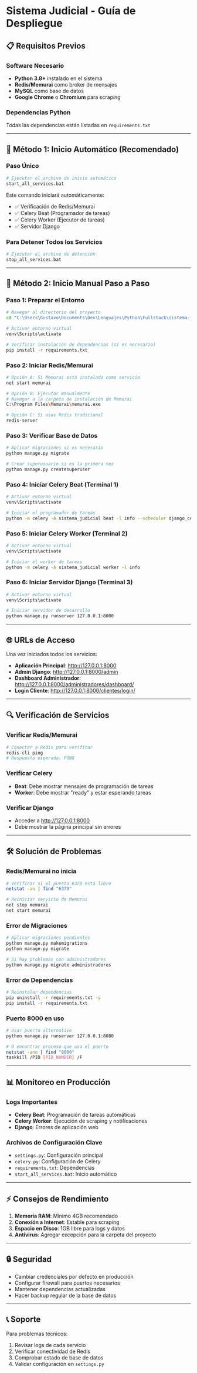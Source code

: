 # Sistema Judicial - Guía de Despliegue

## 📋 Requisitos Previos

### Software Necesario
- **Python 3.8+** instalado en el sistema
- **Redis/Memurai** como broker de mensajes
- **MySQL** como base de datos
- **Google Chrome** o **Chromium** para scraping

### Dependencias Python
Todas las dependencias están listadas en `requirements.txt`

---

## 🚀 Método 1: Inicio Automático (Recomendado)

### Paso Único
```bash
# Ejecutar el archivo de inicio automático
start_all_services.bat
```

Este comando iniciará automáticamente:
- ✅ Verificación de Redis/Memurai
- ✅ Celery Beat (Programador de tareas)
- ✅ Celery Worker (Ejecutor de tareas) 
- ✅ Servidor Django

### Para Detener Todos los Servicios
```bash
# Ejecutar el archivo de detención
stop_all_services.bat
```

---

## 🔧 Método 2: Inicio Manual Paso a Paso

### Paso 1: Preparar el Entorno
```bash
# Navegar al directorio del proyecto
cd "C:\Users\Gustavo\Documents\Dev\Lenguajes\Python\Fullstack\sistema-judicial-master"

# Activar entorno virtual
venv\Scripts\activate

# Verificar instalación de dependencias (si es necesario)
pip install -r requirements.txt
```

### Paso 2: Iniciar Redis/Memurai
```bash
# Opción A: Si Memurai está instalado como servicio
net start memurai

# Opción B: Ejecutar manualmente
# Navegar a la carpeta de instalación de Memurai
C:\Program Files\Memurai\memurai.exe

# Opción C: Si usas Redis tradicional
redis-server
```

### Paso 3: Verificar Base de Datos
```bash
# Aplicar migraciones si es necesario
python manage.py migrate

# Crear superusuario si es la primera vez
python manage.py createsuperuser
```

### Paso 4: Iniciar Celery Beat (Terminal 1)
```bash
# Activar entorno virtual
venv\Scripts\activate

# Iniciar el programador de tareas
python -m celery -A sistema_judicial beat -l info --scheduler django_celery_beat.schedulers:DatabaseScheduler
```

### Paso 5: Iniciar Celery Worker (Terminal 2)
```bash
# Activar entorno virtual
venv\Scripts\activate

# Iniciar el worker de tareas
python -m celery -A sistema_judicial worker -l info
```

### Paso 6: Iniciar Servidor Django (Terminal 3)
```bash
# Activar entorno virtual
venv\Scripts\activate

# Iniciar servidor de desarrollo
python manage.py runserver 127.0.0.1:8000
```

---

## 🌐 URLs de Acceso

Una vez iniciados todos los servicios:

- **Aplicación Principal**: http://127.0.0.1:8000
- **Admin Django**: http://127.0.0.1:8000/admin
- **Dashboard Administrador**: http://127.0.0.1:8000/administradores/dashboard/
- **Login Cliente**: http://127.0.0.1:8000/clientes/login/

---

## 🔍 Verificación de Servicios

### Verificar Redis/Memurai
```bash
# Conectar a Redis para verificar
redis-cli ping
# Respuesta esperada: PONG
```

### Verificar Celery
- **Beat**: Debe mostrar mensajes de programación de tareas
- **Worker**: Debe mostrar "ready" y estar esperando tareas

### Verificar Django
- Acceder a http://127.0.0.1:8000
- Debe mostrar la página principal sin errores

---

## 🛠️ Solución de Problemas

### Redis/Memurai no inicia
```bash
# Verificar si el puerto 6379 está libre
netstat -an | find "6379"

# Reiniciar servicio de Memurai
net stop memurai
net start memurai
```

### Error de Migraciones
```bash
# Aplicar migraciones pendientes
python manage.py makemigrations
python manage.py migrate

# Si hay problemas con administradores
python manage.py migrate administradores
```

### Error de Dependencias
```bash
# Reinstalar dependencias
pip uninstall -r requirements.txt -y
pip install -r requirements.txt
```

### Puerto 8000 en uso
```bash
# Usar puerto alternativo
python manage.py runserver 127.0.0.1:8080

# O encontrar proceso que usa el puerto
netstat -ano | find "8000"
taskkill /PID [PID_NUMBER] /F
```

---

## 📊 Monitoreo en Producción

### Logs Importantes
- **Celery Beat**: Programación de tareas automáticas
- **Celery Worker**: Ejecución de scraping y notificaciones
- **Django**: Errores de aplicación web

### Archivos de Configuración Clave
- `settings.py`: Configuración principal
- `celery.py`: Configuración de Celery
- `requirements.txt`: Dependencias
- `start_all_services.bat`: Inicio automático

---

## ⚡ Consejos de Rendimiento

1. **Memoria RAM**: Mínimo 4GB recomendado
2. **Conexión a Internet**: Estable para scraping
3. **Espacio en Disco**: 1GB libre para logs y datos
4. **Antivirus**: Agregar excepción para la carpeta del proyecto

---

## 🔒 Seguridad

- Cambiar credenciales por defecto en producción
- Configurar firewall para puertos necesarios
- Mantener dependencias actualizadas
- Hacer backup regular de la base de datos

---

## 📞 Soporte

Para problemas técnicos:
1. Revisar logs de cada servicio
2. Verificar conectividad de Redis
3. Comprobar estado de base de datos
4. Validar configuración en `settings.py`
